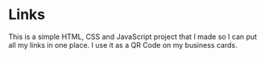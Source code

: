 # Links

This is a simple HTML, CSS and JavaScript project that I made so I can put all my links in one place. I use it as a QR Code on my business cards.